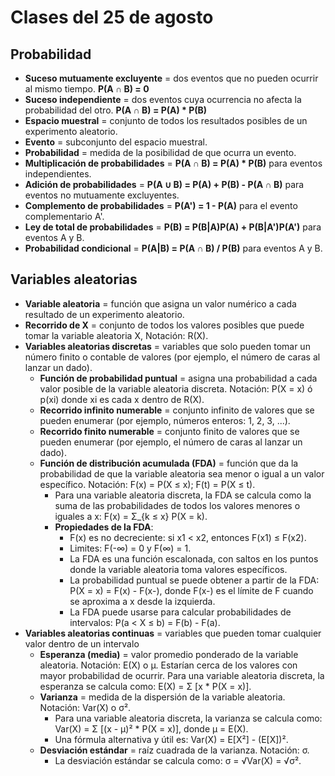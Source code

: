 # Clases del 25 de agosto

## Probabilidad
- **Suceso mutuamente excluyente** = dos eventos que no pueden ocurrir al mismo tiempo. **P(A ∩ B) = 0**
- **Suceso independiente** = dos eventos cuya ocurrencia no afecta la probabilidad del otro. **P(A ∩ B) = P(A) * P(B)**
- **Espacio muestral** = conjunto de todos los resultados posibles de un experimento aleatorio.
- **Evento** = subconjunto del espacio muestral.
- **Probabilidad** = medida de la posibilidad de que ocurra un evento.
- **Multiplicación de probabilidades** = **P(A ∩ B) = P(A) * P(B)** para eventos independientes.
- **Adición de probabilidades** = **P(A ∪ B) = P(A) + P(B) - P(A ∩ B)** para eventos no mutuamente excluyentes.
- **Complemento de probabilidades** = **P(A') = 1 - P(A)** para el evento complementario A'.
- **Ley de total de probabilidades** = **P(B) = P(B|A)P(A) + P(B|A')P(A')** para eventos A y B.
- **Probabilidad condicional** = **P(A|B) = P(A ∩ B) / P(B)** para eventos A y B.

## Variables aleatorias
- **Variable aleatoria** = función que asigna un valor numérico a cada resultado de un experimento aleatorio.
- **Recorrido de X** = conjunto de todos los valores posibles que puede tomar la variable aleatoria X, Notación: R(X).
- **Variables aleatorias discretas** = variables que solo pueden tomar un número finito o contable de valores (por ejemplo, el número de caras al lanzar un dado).
    - **Función de probabilidad puntual** = asigna una probabilidad a cada valor posible de la variable aleatoria discreta. Notación: P(X = x) ó p(xi) donde xi es cada x dentro de R(X).
    - **Recorrido infinito numerable** = conjunto infinito de valores que se pueden enumerar (por ejemplo, números enteros: 1, 2, 3, ...).
    - **Recorrido finito numerable** = conjunto finito de valores que se pueden enumerar (por ejemplo, el número de caras al lanzar un dado).
    - **Función de distribución acumulada (FDA)** = función que da la probabilidad de que la variable aleatoria sea menor o igual a un valor específico. Notación: F(x) = P(X ≤ x); F(t) = P(X ≤ t).
        - Para una variable aleatoria discreta, la FDA se calcula como la suma de las probabilidades de todos los valores menores o iguales a x: F(x) = Σ_{k ≤ x} P(X = k).
        - **Propiedades de la FDA**:
            - F(x) es no decreciente: si x1 < x2, entonces F(x1) ≤ F(x2).
            - Limites: F(-∞) = 0 y F(∞) = 1.
            - La FDA es una función escalonada, con saltos en los puntos donde la variable aleatoria toma valores específicos.
            - La probabilidad puntual se puede obtener a partir de la FDA: P(X = x) = F(x) - F(x-), donde F(x-) es el límite de F cuando se aproxima a x desde la izquierda.
            - La FDA puede usarse para calcular probabilidades de intervalos: P(a < X ≤ b) = F(b) - F(a).
- **Variables aleatorias continuas** = variables que pueden tomar cualquier valor dentro de un intervalo
    - **Esperanza (media)** = valor promedio ponderado de la variable aleatoria. Notación: E(X) o μ. Estarían cerca de los valores con mayor probabilidad de ocurrir. Para una variable aleatoria discreta, la esperanza se calcula como: E(X) = Σ [x * P(X = x)].
    - **Varianza** = medida de la dispersión de la variable aleatoria. Notación: Var(X) o σ².
        - Para una variable aleatoria discreta, la varianza se calcula como: Var(X) = Σ [(x - μ)² * P(X = x)], donde μ = E(X).
        - Una fórmula alternativa y útil es: Var(X) = E[X²] - (E[X])².
    - **Desviación estándar** = raíz cuadrada de la varianza. Notación: σ.
        - La desviación estándar se calcula como: σ = √Var(X) = √σ².
